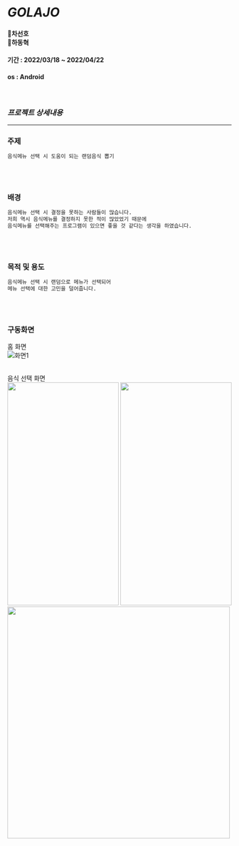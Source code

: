 # _GOLAJO_

#### 🐣차선호 <br>  🐣하동혁
#### 기간 : 2022/03/18 ~ 2022/04/22
#### os : Android
<br>


### _프로젝트 상세내용_
***
### 주제

```sh
음식메뉴 선택 시 도움이 되는 랜덤음식 뽑기 
```
<br>
<br>
    

### 배경

```sh
음식메뉴 선택 시 결정을 못하는 사람들이 많습니다. 
저희 역시 음식메뉴를 결정하지 못한 적이 많았었기 때문에
음식메뉴를 선택해주는 프로그램이 있으면 좋을 것 같다는 생각을 하였습니다.
```
<br>
<br>

### 목적 및 용도

```sh
음식메뉴 선택 시 랜덤으로 메뉴가 선택되어
메뉴 선택에 대한 고민을 덜어줍니다.
```
<br>
<br>

### 구동화면
홈 화면<br>
![화면1](https://user-images.githubusercontent.com/101864380/168629097-8ac69ec0-ca3e-4f4c-85f1-a634c790c633.png)

<br>음식 선택 화면<br>
<img src="https://user-images.githubusercontent.com/101864380/168630183-062793b0-73ce-4bb1-8130-892f794014e1.png" width="250" height="500"/>
<img src="https://user-images.githubusercontent.com/101864380/168630924-98972cc9-9494-48f4-a80c-21f0ea535e98.gif" width="250" height="500"/>
<img src="https://user-images.githubusercontent.com/101864380/168631600-78798f4d-e46a-4452-8839-e69c671970b9.PNG" width="500" height="520"/>


                                                                                                                                        
                                                                                                                                        




